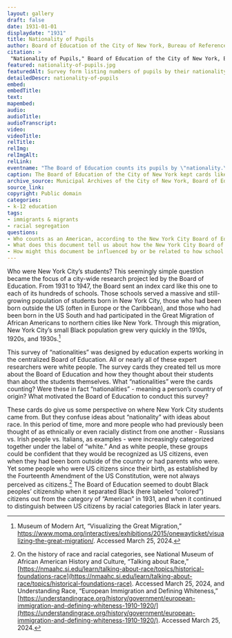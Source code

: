 ```yaml
--- 
layout: gallery
draft: false
date: 1931-01-01
displaydate: "1931"
title: Nationality of Pupils
author: Board of Education of the City of New York, Bureau of Reference, Research, and Statistics
citation: >
 "Nationality of Pupils," Board of Education of the City of New York, Bureau of Reference, Research, and Statistics, in New York City Civil Rights History Project, Accessed: [Month Day, Year], https://nyccivilrightshistory.org/gallery/nationality-of-pupils.
featured: nationality-of-pupils.jpg
featuredAlt: Survey form listing numbers of pupils by their nationality or racial category.
detailedDescr: nationality-of-pupils
embed: 
embedTitle: 
text: 
mapembed: 
audio: 
audioTitle: 
audioTranscript: 
video: 
videoTitle: 
relTitle: 
relImg: 
relImgAlt: 
relLink: 
eventname: "The Board of Education counts its pupils by \"nationality.\""
caption: The Board of Education of the City of New York kept cards like these to count the number of students of different “nationalities” in each school. 
archive_source: Municipal Archives of the City of New York, Board of Education Papers
source_link: 
copyright: Public domain
categories: 
- k-12 education
tags: 
- immigrants & migrants
- racial segregation
questions: 
- Who counts as an American, according to the New York City Board of Education in 1931? How does this definition of American compare to who was in fact a US citizen at the time? 
- What does this document tell us about how the New York City Board of Education thought about its students at this time? 
- How might this document be influenced by or be related to how school governance worked in New York City at the time?
--- 
```

 
Who were New York City’s students? This seemingly simple question became the focus of a city-wide research project led by the Board of Education. From 1931 to 1947, the Board sent an index card like this one to each of its hundreds of schools. Those schools served a massive and still-growing population of students born in New York City, those who had been born outside the US (often in Europe or the Caribbean), and those who had been born in the US South and had participated in the Great Migration of African Americans to northern cities like New York. Through this migration, New York City’s small Black population grew very quickly in the 1910s, 1920s, and 1930s.[^1] 

This survey of “nationalities” was designed by education experts working in the centralized Board of Education. All or nearly all of these expert researchers were white people. The survey cards they created  tell us more about the Board of Education and how they thought about their students than about the students themselves. What “nationalities” were the cards counting? Were these in fact “nationalities” - meaning a person’s country of origin? What motivated the Board of Education to conduct this survey? 

These cards do give us some perspective on where New York City students came from. But they confuse ideas about “nationality” with ideas about race. In this period of time, more and more people who had previously been thought of as ethnically or even racially distinct from one another - Russians vs. Irish people vs. Italians, as examples - were increasingly categorized together under the label of “white.” And as white people, these groups could be confident that they would be recognized as US citizens, even when they had been born outside of the country or had parents who were. Yet some people who were US citizens since their birth, as established by the Fourteenth Amendment of the US Constitution, were not always perceived as citizens.[^2] The Board of Education seemed to doubt Black peoples’ citizenship when it separated Black (here labeled “colored”) citizens out from the category of “American” in 1931, and when it continued to distinguish between US citizens by racial categories Black in later years.  

[^1]: Museum of Modern Art, “Visualizing the Great Migration,” https://www.moma.org/interactives/exhibitions/2015/onewayticket/visualizing-the-great-migration/. Accessed March 25, 2024.

[^2]: On the history of race and racial categories, see National Museum of African American History and Culture, “Talking about Race,” [https://nmaahc.si.edu/learn/talking-about-race/topics/historical-foundations-race](https://nmaahc.si.edu/learn/talking-about-race/topics/historical-foundations-race). Accessed March 25, 2024, and Understanding Race, “European Immigration and Defining Whiteness,” [https://understandingrace.org/history/government/european-immigration-and-defining-whiteness-1910-1920/](https://understandingrace.org/history/government/european-immigration-and-defining-whiteness-1910-1920/). Accessed March 25, 2024. 
